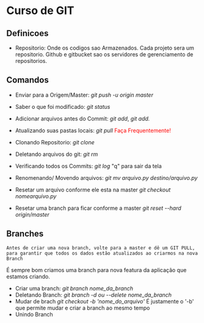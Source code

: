 # Curso de GIT

## Definicoes
 * Repositorio: Onde os codigos sao Armazenados. Cada projeto sera um repositorio. Github e gitbucket sao os servidores de gerenciamento de repositorios. 

 ## Comandos
  * Enviar para a Origem/Master: *git push -u origin master*
  * Saber o que foi modificado: *git status*
  * Adicionar arquivos antes do Commit:     *git add*,  *git add.* 
  * Atualizando suas pastas locais: *git pull* <span style="color:red"> Faça Frequentemente! </span>
  * Clonando Repositorio: *git clone*
  * Deletando arquivos do git: *git rm*
  * Verificando todos os Commits: *git log*  "q" para sair da tela
  * Renomenando/ Movendo arquivos: *git mv arquivo.py destino/arquivo.py*

  * Resetar um arquivo conforme ele esta na master *git checkout nomearquivo.py*

  * Resetar uma branch para ficar conforme a master
  *git reset --hard origin/master*

  ## Branches

  ```
  Antes de criar uma nova branch, volte para a master e dê um GIT PULL, para garantir que todos os dados estão atualizados ao criarmos na nova Branch 
  ```
  É sempre bom criamos uma branch para nova featura da aplicação que estamos criando. 

  * Criar uma branch: *git branch nome_da_branch*
  * Deletando Branch: *git branch -d ou --delete nome_da_branch*
  * Mudar de brach *git checkout -b 'nome_do_arquivo'* É justamente o '-b' que permite mudar e criar a branch ao mesmo tempo
  * Unindo Branch
  